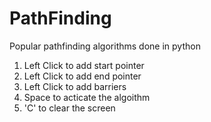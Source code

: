 # PathFinding
Popular pathfinding algorithms done in python
1) Left Click to add start pointer
2) Left Click to add end pointer
3) Left Click to add barriers
4) Space to acticate the algoithm
5) 'C' to clear the screen
